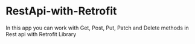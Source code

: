 # RestApi-with-Retrofit
In this app you can work with Get, Post, Put, Patch and Delete methods in Rest api with Retrofit Library
